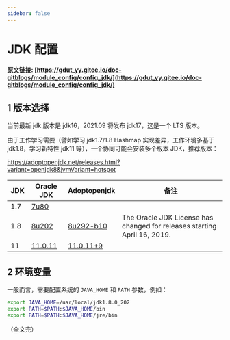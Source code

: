 ```yaml
---
sidebar: false
---
```


# JDK 配置

**原文链接: [https://gdut_yy.gitee.io/doc-gitblogs/module_config/config_jdk/](https://gdut_yy.gitee.io/doc-gitblogs/module_config/config_jdk/)**

## 1 版本选择

当前最新 jdk 版本是 jdk16，2021.09 将发布 jdk17，这是一个 LTS 版本。

由于工作学习需要（譬如学习 jdk1.7/1.8 Hashmap 实现差异，工作环境多基于 jdk1.8，学习新特性 jdk11 等），一个协同可能会安装多个版本 JDK，推荐版本：

https://adoptopenjdk.net/releases.html?variant=openjdk8&jvmVariant=hotspot

| JDK | Oracle JDK         | Adoptopenjdk           | 备注                                                                     |
| --- | ------------------ | ---------------------- | ------------------------------------------------------------------------ |
| 1.7 | [7u80][7u80]       |                        |                                                                          |
| 1.8 | [8u202][8u202]     | [8u292-b10][8u292-b10] | The Oracle JDK License has changed for releases starting April 16, 2019. |
| 11  | [11.0.11][11.0.11] | [11.0.11+9][11.0.11+9] |                                                                          |

[7u80]: https://www.oracle.com/java/technologies/javase/javase7-archive-downloads.html
[8u202]: https://www.oracle.com/java/technologies/javase/javase8-archive-downloads.html
[11.0.11]: https://www.oracle.com/cn/java/technologies/javase-jdk11-downloads.html
[8u292-b10]: https://adoptopenjdk.net/releases.html?variant=openjdk8&jvmVariant=hotspot
[11.0.11+9]: https://adoptopenjdk.net/releases.html?variant=openjdk11&jvmVariant=hotspot

## 2 环境变量

一般而言，需要配置系统的 `JAVA_HOME` 和 `PATH` 参数，例如：

```sh
export JAVA_HOME=/uar/local/jdk1.8.0_202
export PATH=$PATH:$JAVA_HOME/bin
export PATH=$PATH:$JAVA_HOME/jre/bin
```

（全文完）
